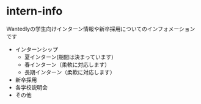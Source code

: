 # intern-info
Wantedlyの学生向けインターン情報や新卒採用についてのインフォメーションです
- インターンシップ
  - 夏インターン(期間は決まっています)
  - 春インターン（柔軟に対応します）
  - 長期インターン（柔軟に対応します）
- 新卒採用
- 各学校説明会
- その他
